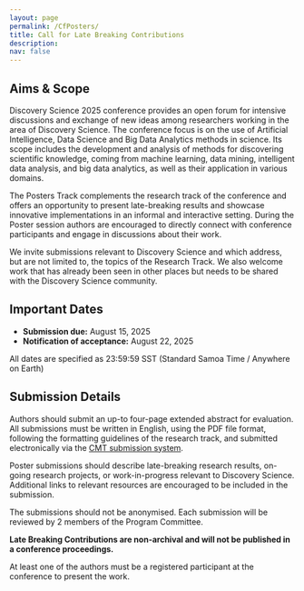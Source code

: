 ```yaml
---
layout: page
permalink: /CfPosters/
title: Call for Late Breaking Contributions
description:
nav: false
---
```


## Aims & Scope

Discovery Science 2025 conference provides an open forum for intensive discussions and exchange of new ideas among researchers working in the area of Discovery Science. The conference focus is on the use of Artificial Intelligence, Data Science and Big Data Analytics methods in science. Its scope includes the development and analysis of methods for discovering scientific knowledge, coming from machine learning, data mining, intelligent data analysis, and big data analytics, as well as their application in various domains.

The Posters Track complements the research track of the conference and offers an opportunity to present late-breaking results and showcase innovative implementations in an informal and interactive setting. During the Poster session authors are encouraged to directly connect with conference participants and engage in discussions about their work.

We invite submissions relevant to Discovery Science and which address, but are not limited to, the topics of the Research Track. We also welcome work that has already been seen in other places but needs to be shared with the Discovery Science community.

## Important Dates

- **Submission due:** August 15, 2025
- **Notification of acceptance:** August 22, 2025

All dates are specified as 23:59:59 SST (Standard Samoa Time / Anywhere on Earth)

## Submission Details

Authors should submit an up-to four-page extended abstract for evaluation. All submissions must be written in English, using the PDF file format, following the formatting guidelines of the research track, and submitted electronically via the [CMT submission system](https://cmt3.research.microsoft.com/DS2025/Track/11/Submission/Create).

Poster submissions should describe late-breaking research results, on-going research projects, or work-in-progress relevant to Discovery Science. Additional links to relevant resources are encouraged to be included in the submission.

The submissions should not be anonymised. Each submission will be reviewed by 2 members of the Program Committee.

**Late Breaking Contributions are non-archival and will not be published in a conference proceedings.**

At least one of the authors must be a registered participant at the conference to present the work.
